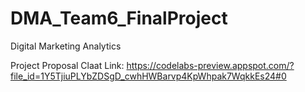 # DMA_Team6_FinalProject
Digital Marketing Analytics

Project Proposal Claat Link: https://codelabs-preview.appspot.com/?file_id=1Y5TjiuPLYbZDSgD_cwhHWBarvp4KpWhpak7WqkkEs24#0
